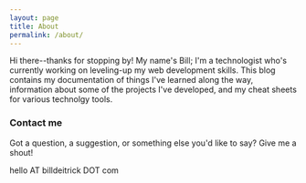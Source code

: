```yaml
---
layout: page
title: About
permalink: /about/
---
```


Hi there--thanks for stopping by! My name's Bill; I'm a technologist who's currently working on leveling-up my web development skills. This blog contains my documentation of things I've learned along the way, information about some of the projects I've developed, and my cheat sheets for various technolgy tools.

### Contact me

Got a question, a suggestion, or something else you'd like to say? Give me a shout!

hello AT billdeitrick DOT com
